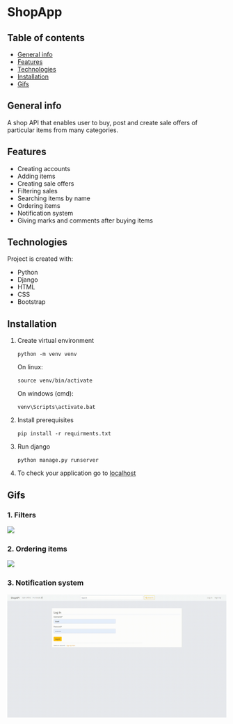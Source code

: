 # ShopApp

## Table of contents
* [General info](#general-info)
* [Features](#features)
* [Technologies](#technologies)
* [Installation](#installation)
* [Gifs](#gifs)

## General info
A shop API that enables user to buy, post and create sale offers of particular items from many categories.

## Features
* Creating accounts
* Adding items
* Creating sale offers
* Filtering sales
* Searching items by name
* Ordering items
* Notification system
* Giving marks and comments after buying items
<!-- #### See the [Gifs](#gifs). -->

## Technologies
Project is created with:
* Python
* Django
* HTML
* CSS
* Bootstrap

## Installation
1) Create virtual environment

    ```
    python -m venv venv
    ```
    On linux:
    ```
    source venv/bin/activate
    ```
    On windows (cmd):
    ```
    venv\Scripts\activate.bat
    ```
2) Install prerequisites
   ```
   pip install -r requirments.txt
   ```
3) Run django
    ```
    python manage.py runserver
    ```
4) To check your application go to [localhost](http://127.0.0.1:5000/)
 
## Gifs
### 1. Filters
![](media/1.gif)
### 2. Ordering items
![](media/2.gif)
### 3. Notification system
![](media/3.gif)
